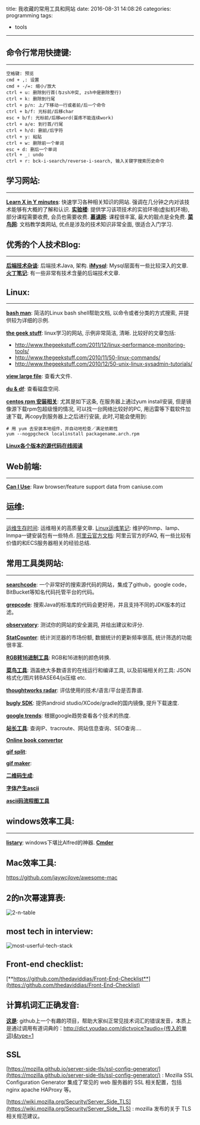 title: 我收藏的常用工具和网站
date: 2016-08-31 14:08:26
categories: programming
tags:
- tools
---

## 命令行常用快捷键:
---
```
空格键: 预览
cmd + ,: 设置
cmd + -/=: 缩小/放大
ctrl + u: 删除到行首(与zsh冲突, zsh中是删除整行)
ctrl + k: 删除到行尾
ctrl + p/n: 上/下移动一行或者前/后一个命令
ctrl + b/f: 光标前/后移char
esc + b/f: 光标前/后移word(蛋疼不能连续work)
ctrl + a/e: 到行首/行尾
ctrl + h/d: 删前/后字符
ctrl + y: 粘贴
ctrl + w: 删除前一个单词
esc + d: 删后一个单词
ctrl + _: undo
ctrl + r: bck-i-search/reverse-i-search, 输入关键字搜索历史命令
```

## 学习网站:
---
[**Learn X in Y minutes**](https://learnxinyminutes.com/): 快速学习各种相关知识的网站. 强调在几分钟之内对该技术能够有大概的了解和认识.
[**实验楼**](https://www.shiyanlou.com/): 提供学习该项技术的实验环境(虚拟机环境), 部分课程需要收费, 会员也需要收费.
[**慕课网**](http://www.imooc.com/): 课程很丰富, 最大的靓点是全免费.
[**菜鸟网**](http://www.runoob.com/): 文档教学类网站, 优点是涉及的技术知识非常全面, 很适合入门学习.

## 优秀的个人技术Blog:
---
[**后端技术杂谈**](http://www.rowkey.me/): 后端技术Java, 架构.
[**iMysql**](http://imysql.com/): Mysql层面有一些比较深入的文章.
[**火丁笔记**](http://huoding.com/): 有一些非常有技术含量的后端技术文章.

## Linux:
---
[**bash man**](http://man.linuxde.net/): 简洁的Linux bash shell帮助文档, 以命令或者分类的方式搜索, 并提供较为详细的示例.

[**the geek stuff**](http://www.thegeekstuff.com/): linux学习的网站, 示例非常简洁, 清晰. 比较好的文章包括:
* http://www.thegeekstuff.com/2011/12/linux-performance-monitoring-tools/
* http://www.thegeekstuff.com/2010/11/50-linux-commands/
* http://www.thegeekstuff.com/2010/12/50-unix-linux-sysadmin-tutorials/

[**view large file**](https://www.cyberciti.biz/faq/find-large-files-linux/): 查看大文件.

[**du & df**](http://os.51cto.com/art/201012/240726_all.htm): 查看磁盘空间.

[**centos rpm 安装相关**](https://wiki.centos.org/zh/TipsAndTricks/YumAndRPM): 尤其是如下这条, 在服务器上通过yum install安装, 但是镜像源下载rpm包超级慢的情况, 可以找一台网络比较好的PC, 用迅雷等下载软件加速下载, 再copy到服务器上之后进行安装, 此时,可能会使用到:

```
# 用 yum 去安装本地组件，并自动地检查／满足依赖性
yum --nogpgcheck localinstall packagename.arch.rpm
```

[**Linux各个版本的源代码在线阅读**](http://elixir.free-electrons.com/linux/v2.6.39.4/source)

<!--more-->

## Web前端:
---
[**Can I Use**](http://caniuse.com/): Raw browser/feature support data from caniuse.com

## 运维:
---
[运维生存时间](http://www.ttlsa.com/): 运维相关的高质量文章.
[Linux运维笔记](https://blog.linuxeye.com/): 维护的lnmp、lamp、lnmpa一键安装包有一些特点.
[阿里云官方文档](https://help.aliyun.com/knowledge_list/8314850.html?spm=5176.789005859.3.2.DDVZxt): 阿里云官方的FAQ, 有一些比较有价值的和ECS服务器相关的经验总结.

## 常用工具类网站:
---
[**searchcode**](https://searchcode.com/): 一个非常好的搜索源代码的网站，集成了github，google code，BitBucket等知名代码托管平台的代码。

[**grepcode**](http://grepcode.com/): 搜索Java的标准库的代码会更好用，并且支持不同的JDK版本的过滤。

[**observatory**](https://mozilla.github.io/http-observatory-website/): 测试你的网站的安全漏洞, 并给出建议和评分.

[**StatCounter**](http://gs.statcounter.com/): 统计浏览器的市场份额, 数据统计的更新频率很高, 统计筛选的功能很丰富.

[**RGB转16进制工具**](http://c.runoob.com/front-end/55): RGB和16进制的颜色转换.

[**菜鸟工具**](http://c.runoob.com/): 涵盖绝大多数语言的在线运行和编译工具, 以及前端相关的工具: JSON格式化/图片转BASE64/js压缩 etc.

[**thoughtworks radar**](https://www.thoughtworks.com/radar): 评估使用的技术/语言/平台是否靠谱.

[**bugly SDK**](https://dsx.bugly.qq.com/): 提供android studio/XCode/gradle的国内镜像, 提升下载速度.

[**google trends**](https://www.google.com/trends/): 根据google趋势查看各个技术的热度.

[**站长工具**](http://ip.chinaz.com/): 查询IP、tracroute、网站信息查询、SEO查询....

[**Online book convertor**](http://onlineconverter.epubor.com/)

[**gif split**](http://ezgif.com/split):

[**gif maker**](http://loading.io/):

[**二维码生成**](https://cli.im/):

[**字体产生ascii**](http://www.network-science.de/ascii/)

[**ascii码流程图工具**](http://asciiflow.com/)

## windows效率工具:
---
[**listary**](http://www.listary.com/): windows下堪比Alfred的神器.
[**Cmder**](http://www.jeffjade.com/2016/01/13/2016-01-13-windows-software-cmder/)

## Mac效率工具:
https://github.com/jaywcjlove/awesome-mac

## 2的n次幂速算表:

![2-n-table](https://www.zhuxiaodong.net/static/images/2-n-table.png)

## most tech in interview:

![most-userful-tech-stack](https://www.zhuxiaodong.net/static/images/most-userful-tech-stack.png)

## Front-end checklist:

[**https://github.com/thedaviddias/Front-End-Checklist**](https://github.com/thedaviddias/Front-End-Checklist)

## 计算机词汇正确发音:

[**这是**](https://github.com/shimohq/chinese-programmer-wrong-pronunciation): github上一个有趣的项目，帮助大家纠正常见技术词汇的错误发音，本质上是通过调用有道词典的：http://dict.youdao.com/dictvoice?audio={传入的单词}&type=1

## SSL

[https://mozilla.github.io/server-side-tls/ssl-config-generator/](https://mozilla.github.io/server-side-tls/ssl-config-generator/) : Mozilla SSL Configuration Generator 集成了常见的 web 服务器的 SSL 相关配置，包括 nginx apache HAProxy 等。

[https://wiki.mozilla.org/Security/Server_Side_TLS](https://wiki.mozilla.org/Security/Server_Side_TLS) : mozilla 发布的关于 TLS 相关规范建议。
